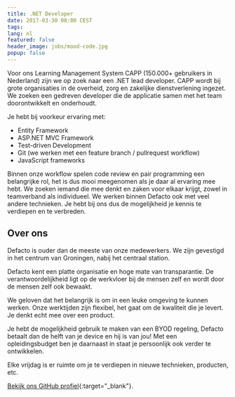 ```yaml
---
title: .NET Developer
date: 2017-03-30 08:00 CEST
tags:
lang: nl
featured: false
header_image: jobs/mood-code.jpg
popup: false
---
```

Voor ons Learning Management System CAPP (150.000+ gebruikers in Nederland) zijn we op zoek naar een .NET lead developer. CAPP wordt bij grote organisaties in de overheid, zorg en zakelijke dienstverlening ingezet. We zoeken een gedreven developer die de applicatie samen met het team doorontwikkelt en onderhoudt.

Je hebt bij voorkeur ervaring met:

* Entity Framework
* ASP.NET MVC Framework
* Test-driven Development
* Git (we werken met een feature branch / pullrequest workflow)
* JavaScript frameworks

Binnen onze workflow spelen code review en pair programming een belangrijke rol, het is dus mooi meegenomen als je daar al ervaring mee hebt. We zoeken iemand die mee denkt en zaken voor elkaar krijgt, zowel in teamverband als individueel. We werken binnen Defacto ook met veel andere technieken. Je hebt bij ons dus de mogelijkheid je kennis te verdiepen en te verbreden.

## Over ons
Defacto is ouder dan de meeste van onze medewerkers. We zijn gevestigd in het centrum van Groningen, nabij het centraal station.

Defacto kent een platte organisatie en hoge mate van transparantie. De verantwoordelijkheid ligt op de werkvloer bij de mensen zelf en wordt door de mensen zelf ook bewaakt.

We geloven dat het belangrijk is om in een leuke omgeving te kunnen werken. Onze werktijden zijn flexibel, het gaat om de kwaliteit die je levert. Je denkt echt mee over een product.

Je hebt de mogelijkheid gebruik te maken van een BYOD regeling, Defacto betaalt dan de helft van je device en hij is van jou! Met een opleidingsbudget ben je daarnaast in staat je persoonlijk ook verder te ontwikkelen.

Elke vrijdag is er ruimte om je te verdiepen in nieuwe technieken, producten, etc.

[Bekijk ons GitHub profiel](https://github.com/DefactoSoftware/){:target="_blank"}.
